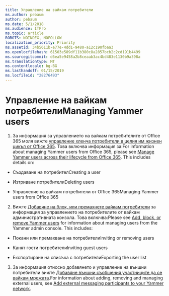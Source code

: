 ```yaml
---
title: Управление на вайкам потребители
ms.author: pebaum
author: pebaum
ms.date: 5/1/2018
ms.audience: ITPro
ms.topic: article
ROBOTS: NOINDEX, NOFOLLOW
localization_priority: Priority
ms.assetid: 34b5611b-e77e-4dd1-9480-a12c190fbaa3
ms.openlocfilehash: 61503e589df11b380c8a2857bcb2c2cd191b4499
ms.sourcegitcommit: d6ea5e9458a2b8ceaab3ac4bd483e1130b9a398a
ms.translationtype: MT
ms.contentlocale: bg-BG
ms.lasthandoff: 01/15/2019
ms.locfileid: "28276493"
---
```

# <a name="managing-yammer-users"></a><span data-ttu-id="b93b9-102">Управление на вайкам потребители</span><span class="sxs-lookup"><span data-stu-id="b93b9-102">Managing Yammer users</span></span>

1. <span data-ttu-id="b93b9-p101">За информация за управлението на вайкам потребителите от Office 365 моля вижте [управление хленча потребители в целия им жизнен цикъл от Office 365](https://support.office.com/article/6c4c8fff-6444-404a-bffc-f9da0bcc3039). Това включва информация за:</span><span class="sxs-lookup"><span data-stu-id="b93b9-p101">For information about managing Yammer users from Office 365, please see [Manage Yammer users across their lifecycle from Office 365](https://support.office.com/article/6c4c8fff-6444-404a-bffc-f9da0bcc3039). This includes details on:</span></span>
    
  - <span data-ttu-id="b93b9-105">Създаване на потребител</span><span class="sxs-lookup"><span data-stu-id="b93b9-105">Creating a user</span></span>
    
  - <span data-ttu-id="b93b9-106">Изтриване потребители</span><span class="sxs-lookup"><span data-stu-id="b93b9-106">Deleting users</span></span>
    
  - <span data-ttu-id="b93b9-107">Управление на вайкам потребители от Office 365</span><span class="sxs-lookup"><span data-stu-id="b93b9-107">Managing Yammer users from Office 365</span></span>
    
2. <span data-ttu-id="b93b9-p102">Вижте [Добавяне на блок, или премахнете вайкам потребители](http://alchemyportal.azurewebsites.net/Rule/ManageYammer%20users%20across%20their%20lifecycle%20from%20Office%20365) за информация за управлението на потребителите от вайкам административната конзола. Това включва:</span><span class="sxs-lookup"><span data-stu-id="b93b9-p102">Please see [Add, block, or remove Yammer users](http://alchemyportal.azurewebsites.net/Rule/ManageYammer%20users%20across%20their%20lifecycle%20from%20Office%20365) for information about managing users from the Yammer admin console. This includes:</span></span> 
    
  - <span data-ttu-id="b93b9-110">Покани или премахване на потребители</span><span class="sxs-lookup"><span data-stu-id="b93b9-110">Inviting or removing users</span></span>
    
  - <span data-ttu-id="b93b9-111">Канят гости потребители</span><span class="sxs-lookup"><span data-stu-id="b93b9-111">Inviting guest users</span></span>
    
  - <span data-ttu-id="b93b9-112">Експортиране на списъка с потребители</span><span class="sxs-lookup"><span data-stu-id="b93b9-112">Exporting the user list</span></span>
    
3. <span data-ttu-id="b93b9-113">За информация относно добавянето и управление на външни потребители вижте [Добавяне външни съобщения участниците да се вайкам мрежата](https://support.office.com/article/423653bb-86b2-4eac-9d7e-dca121f7c16c).</span><span class="sxs-lookup"><span data-stu-id="b93b9-113">For information about adding, removing and managing external users, see [Add external messaging participants to your Yammer network](https://support.office.com/article/423653bb-86b2-4eac-9d7e-dca121f7c16c).</span></span>
    

